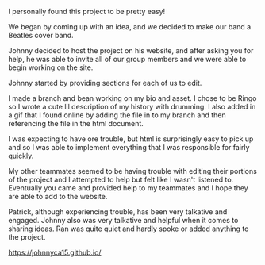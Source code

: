 I personally found this project to be pretty easy!

We began by coming up with an idea, and we decided to make our band a Beatles cover band.

Johnny decided to host the project on his website, and after asking you for help, he was able to invite all of our group members and we were able to begin working on the site.

Johnny started by providing sections for each of us to edit.

I made a branch and bean working on my bio and asset. I chose to be Ringo so I wrote a cute lil description of my history with drumming. I also added in a gif that I found online by adding the file in to my branch and then referencing the file in the html document.

I was expecting to have ore trouble, but html is surprisingly easy to pick up and so I was able to implement everything that I was responsible for fairly quickly.

My other teammates seemed to be having trouble with editing their portions of the project and I attempted to help but felt like I wasn't listened to. Eventually you came and provided help to my teammates and I hope they are able to add to the website.

Patrick, although experiencing trouble, has been very talkative and engaged. Johnny also was very talkative and helpful when it comes to sharing ideas. Ran was quite quiet and hardly spoke or added anything to the project.

https://johnnyca15.github.io/
